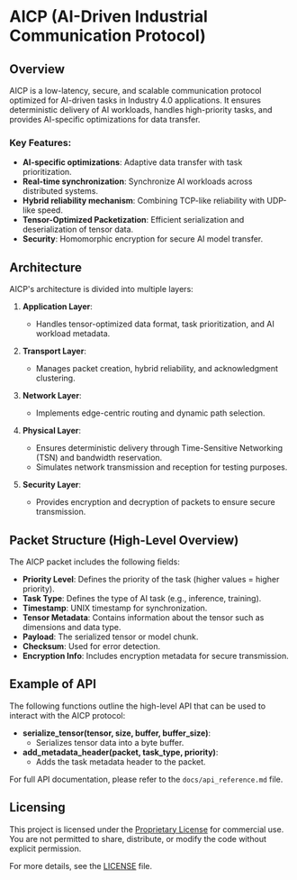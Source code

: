 # AICP (AI-Driven Industrial Communication Protocol)

## Overview

AICP is a low-latency, secure, and scalable communication protocol optimized for AI-driven tasks in Industry 4.0 applications. It ensures deterministic delivery of AI workloads, handles high-priority tasks, and provides AI-specific optimizations for data transfer.

### Key Features:
- **AI-specific optimizations**: Adaptive data transfer with task prioritization.
- **Real-time synchronization**: Synchronize AI workloads across distributed systems.
- **Hybrid reliability mechanism**: Combining TCP-like reliability with UDP-like speed.
- **Tensor-Optimized Packetization**: Efficient serialization and deserialization of tensor data.
- **Security**: Homomorphic encryption for secure AI model transfer.

## Architecture

AICP's architecture is divided into multiple layers:

1. **Application Layer**:
   - Handles tensor-optimized data format, task prioritization, and AI workload metadata.

2. **Transport Layer**:
   - Manages packet creation, hybrid reliability, and acknowledgment clustering.

3. **Network Layer**:
   - Implements edge-centric routing and dynamic path selection.

4. **Physical Layer**:
   - Ensures deterministic delivery through Time-Sensitive Networking (TSN) and bandwidth reservation.
   - Simulates network transmission and reception for testing purposes.

5. **Security Layer**:
   - Provides encryption and decryption of packets to ensure secure transmission.

## Packet Structure (High-Level Overview)

The AICP packet includes the following fields:

- **Priority Level**: Defines the priority of the task (higher values = higher priority).
- **Task Type**: Defines the type of AI task (e.g., inference, training).
- **Timestamp**: UNIX timestamp for synchronization.
- **Tensor Metadata**: Contains information about the tensor such as dimensions and data type.
- **Payload**: The serialized tensor or model chunk.
- **Checksum**: Used for error detection.
- **Encryption Info**: Includes encryption metadata for secure transmission.

## Example of API

The following functions outline the high-level API that can be used to interact with the AICP protocol:

- **serialize_tensor(tensor, size, buffer, buffer_size)**:
  - Serializes tensor data into a byte buffer.
- **add_metadata_header(packet, task_type, priority)**:
  - Adds the task metadata header to the packet.

For full API documentation, please refer to the `docs/api_reference.md` file.

## Licensing

This project is licensed under the [Proprietary License](LICENSE) for commercial use. You are not permitted to share, distribute, or modify the code without explicit permission.

For more details, see the [LICENSE](LICENSE) file.
